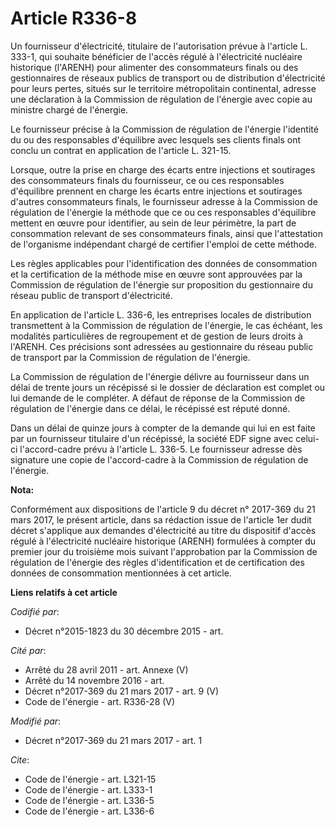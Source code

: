# Article R336-8

Un fournisseur d'électricité, titulaire de l'autorisation prévue à l'article L. 333-1, qui souhaite bénéficier de l'accès
régulé à l'électricité nucléaire historique (l'ARENH) pour alimenter des consommateurs finals ou des gestionnaires de réseaux
publics de transport ou de distribution d'électricité pour leurs pertes, situés sur le territoire métropolitain continental,
adresse une déclaration à la Commission de régulation de l'énergie avec copie au ministre chargé de l'énergie. 

Le fournisseur précise à la Commission de régulation de l'énergie l'identité du ou des responsables d'équilibre avec lesquels
ses clients finals ont conclu un contrat en application de l'article L. 321-15. 

Lorsque, outre la prise en charge des écarts entre injections et soutirages des consommateurs finals du fournisseur, ce ou
ces responsables d'équilibre prennent en charge les écarts entre injections et soutirages d'autres consommateurs finals, le
fournisseur adresse à la Commission de régulation de l'énergie la méthode que ce ou ces responsables d'équilibre mettent en
œuvre pour identifier, au sein de leur périmètre, la part de consommation relevant de ses consommateurs finals, ainsi que
l'attestation de l'organisme indépendant chargé de certifier l'emploi de cette méthode. 

Les règles applicables pour l'identification des données de consommation et la certification de la méthode mise en œuvre sont
approuvées par la Commission de régulation de l'énergie sur proposition du gestionnaire du réseau public de transport
d'électricité. 

En application de l'article L. 336-6, les entreprises locales de distribution transmettent à la Commission de régulation de
l'énergie, le cas échéant, les modalités particulières de regroupement et de gestion de leurs droits à l'ARENH. Ces
précisions sont adressées au gestionnaire du réseau public de transport par la Commission de régulation de l'énergie. 

La Commission de régulation de l'énergie délivre au fournisseur dans un délai de trente jours un récépissé si le dossier de
déclaration est complet ou lui demande de le compléter. A défaut de réponse de la Commission de régulation de l'énergie dans
ce délai, le récépissé est réputé donné. 

Dans un délai de quinze jours à compter de la demande qui lui en est faite par un fournisseur titulaire d'un récépissé, la
société EDF signe avec celui-ci l'accord-cadre prévu à l'article L. 336-5. Le fournisseur adresse dès signature une copie de
l'accord-cadre à la Commission de régulation de l'énergie.

**Nota:**

Conformément aux dispositions de l'article 9 du décret n° 2017-369 du 21 mars 2017, le présent article, dans sa rédaction
issue de l'article 1er dudit décret s'applique aux demandes d'électricité au titre du dispositif d'accès régulé à
l'électricité nucléaire historique (ARENH) formulées à compter du premier jour du troisième mois suivant l'approbation par la
Commission de régulation de l'énergie des règles d'identification et de certification des données de consommation mentionnées
à cet article.

**Liens relatifs à cet article**

_Codifié par_:

  - Décret n°2015-1823 du 30 décembre 2015 - art.

_Cité par_:

  - Arrêté du 28 avril 2011 - art. Annexe (V)
  - Arrêté du 14 novembre 2016 - art.
  - Décret n°2017-369 du 21 mars 2017 - art. 9 (V)
  - Code de l'énergie - art. R336-28 (V)

_Modifié par_:

  - Décret n°2017-369 du 21 mars 2017 - art. 1

_Cite_:

  - Code de l'énergie - art. L321-15
  - Code de l'énergie - art. L333-1
  - Code de l'énergie - art. L336-5
  - Code de l'énergie - art. L336-6
